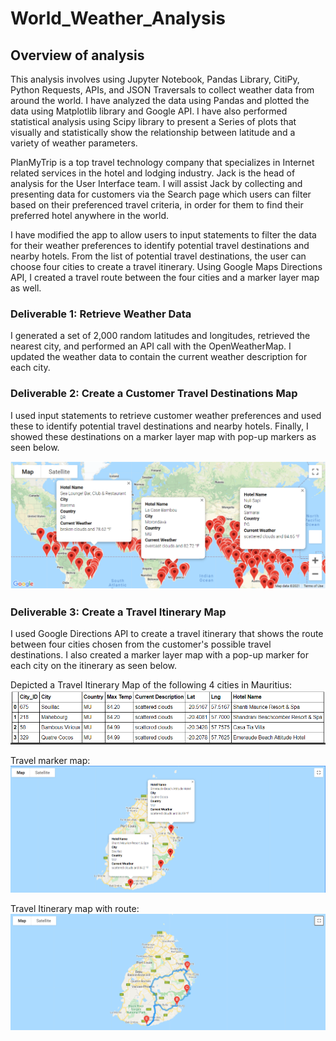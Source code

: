 # World_Weather_Analysis

## Overview of analysis

This analysis involves using Jupyter Notebook, Pandas Library, CitiPy, Python Requests, APIs, and JSON Traversals to collect weather data from around the world. I have analyzed the data using Pandas and plotted the data using Matplotlib library and Google API. I have also performed statistical analysis using Scipy library to present a Series of plots that visually and statistically show the relationship between latitude and a variety of weather parameters. 

PlanMyTrip is a top travel technology company that specializes in Internet related services in the hotel and lodging industry. Jack is the head of analysis for the User Interface team. I will assist Jack by collecting and presenting data for customers via the Search page which users can filter based on their preferenced travel criteria, in order for them to find their preferred hotel anywhere in the world. 

I have modified the app to allow users to input statements to filter the data for their weather preferences to identify potential travel destinations and nearby hotels. From the list of potential travel destinations, the user can choose four cities to create a travel itinerary. Using Google Maps Directions API, I created a travel route between the four cities and a marker layer map as well. 

### Deliverable 1: Retrieve Weather Data
I generated a set of 2,000 random latitudes and longitudes, retrieved the nearest city, and performed an API call with the OpenWeatherMap. I updated the weather data to contain the current weather description for each city. 

### Deliverable 2: Create a Customer Travel Destinations Map
I used input statements to retrieve customer weather preferences and used these to identify potential travel destinations and nearby hotels. Finally, I showed these destinations on a marker layer map with pop-up markers as seen below.

![deliverable2-1](https://github.com/Soniaprogram/World_Weather_Analysis/blob/main/Vacation_Search/WeatherPy_vacation_map.png)

### Deliverable 3: Create a Travel Itinerary Map
I used Google Directions API to create a travel itinerary that shows the route between four cities chosen from the customer's possible travel destinations. I also created a marker layer map with a pop-up marker for each city on the itinerary as seen below. 

Depicted a Travel Itinerary Map of the following 4 cities in Mauritius:
![deliverable3-1](https://github.com/Soniaprogram/World_Weather_Analysis/blob/main/weather_data/deliverable34cities.PNG)

Travel marker map:
![deliverable3-2](https://github.com/Soniaprogram/World_Weather_Analysis/blob/main/Vacation_Itinerary/WeatherPy_travel_map_markers.PNG)

Travel Itinerary map with route:
![deliverable3-3](https://github.com/Soniaprogram/World_Weather_Analysis/blob/main/Vacation_Itinerary/WeatherPy_travel_map.PNG)
